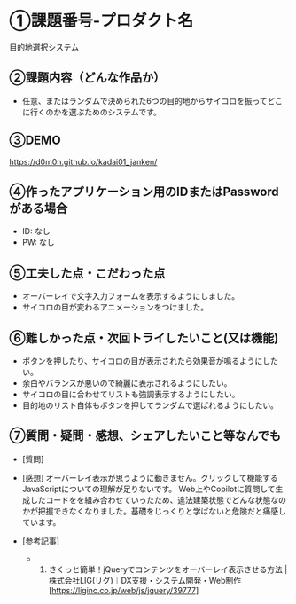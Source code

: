 # ①課題番号-プロダクト名

目的地選択システム

## ②課題内容（どんな作品か）

- 任意、またはランダムで決められた6つの目的地からサイコロを振ってどこに行くのかを選ぶためのシステムです。

## ③DEMO

https://d0m0n.github.io/kadai01_janken/

## ④作ったアプリケーション用のIDまたはPasswordがある場合

- ID: なし
- PW: なし

## ⑤工夫した点・こだわった点

- オーバーレイで文字入力フォームを表示するようにしました。
- サイコロの目が変わるアニメーションをつけました。

## ⑥難しかった点・次回トライしたいこと(又は機能)

- ボタンを押したり、サイコロの目が表示されたら効果音が鳴るようにしたい。
- 余白やバランスが悪いので綺麗に表示されるようにしたい。
- サイコロの目に合わせてリストも強調表示するようにしたい。
- 目的地のリスト自体もボタンを押してランダムで選ばれるようにしたい。

## ⑦質問・疑問・感想、シェアしたいこと等なんでも

- [質問]
- [感想]
オーバーレイ表示が思うように動きません。クリックして機能するJavaScriptについての理解が足りないです。
Web上やCopilotに質問して生成したコードをを組み合わせていったため、違法建築状態でどんな状態なのかが把握できなくなりました。基礎をじっくりと学ばないと危険だと痛感しています。

- [参考記事]
  - 1. さくっと簡単！jQueryでコンテンツをオーバーレイ表示させる方法 | 株式会社LIG(リグ)｜DX支援・システム開発・Web制作[https://liginc.co.jp/web/js/jquery/39777]

